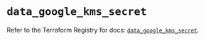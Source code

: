 # `data_google_kms_secret`

Refer to the Terraform Registry for docs: [`data_google_kms_secret`](https://registry.terraform.io/providers/hashicorp/google/5.25.0/docs/data-sources/kms_secret).
